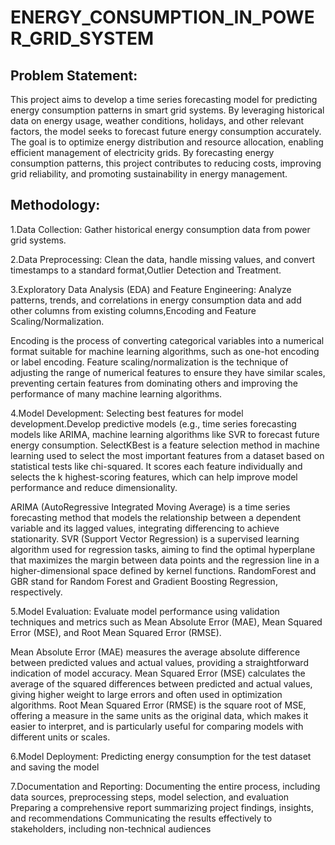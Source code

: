 # ENERGY_CONSUMPTION_IN_POWER_GRID_SYSTEM

## Problem Statement:
This project aims to develop a time series forecasting model for predicting energy consumption
patterns in smart grid systems. By leveraging historical data on energy usage, weather
conditions, holidays, and other relevant factors, the model seeks to forecast future energy
consumption accurately. The goal is to optimize energy distribution and resource allocation,
enabling efficient management of electricity grids. By forecasting energy consumption patterns,
this project contributes to reducing costs, improving grid reliability, and promoting sustainability in
energy management.

## Methodology:

1.Data Collection: Gather historical energy consumption data from power grid systems.

2.Data Preprocessing: Clean the data, handle missing values, and convert timestamps to a standard format,Outlier Detection and Treatment.

3.Exploratory Data Analysis (EDA) and Feature Engineering: Analyze patterns, trends, and correlations in energy consumption data and add other columns from existing columns,Encoding and Feature Scaling/Normalization.

Encoding is the process of converting categorical variables into a numerical format suitable for machine learning algorithms, such as one-hot encoding or label encoding. Feature scaling/normalization is the technique of adjusting the range of numerical features to ensure they have similar scales, preventing certain features from dominating others and improving the performance of many machine learning algorithms.

4.Model Development: Selecting best features for model development.Develop predictive models (e.g., time series forecasting models like ARIMA, machine learning algorithms like SVR to forecast future energy consumption.
SelectKBest is a feature selection method in machine learning used to select the most important features from a dataset based on statistical tests like chi-squared. It scores each feature individually and selects the k highest-scoring features, which can help improve model performance and reduce dimensionality.

ARIMA (AutoRegressive Integrated Moving Average) is a time series forecasting method that models the relationship between a dependent variable and its lagged values, integrating differencing to achieve stationarity.
SVR (Support Vector Regression) is a supervised learning algorithm used for regression tasks, aiming to find the optimal hyperplane that maximizes the margin between data points and the regression line in a higher-dimensional space defined by kernel functions. RandomForest and GBR stand for Random Forest and Gradient Boosting Regression, respectively.


5.Model Evaluation: Evaluate model performance using validation techniques and metrics such as Mean Absolute Error (MAE), Mean Squared Error (MSE), and Root Mean Squared Error (RMSE).

 Mean Absolute Error (MAE) measures the average absolute difference between predicted values and actual values, providing a straightforward indication of model accuracy. Mean Squared Error (MSE) calculates the average of the squared differences between predicted and actual values, giving higher weight to large errors and often used in optimization algorithms. Root Mean Squared Error (RMSE) is the square root of MSE, offering a measure in the same units as the original data, which makes it easier to interpret, and is particularly useful for comparing models with different units or scales.
      

6.Model Deployment: Predicting energy consumption for the test dataset and saving the model

7.Documentation and Reporting: Documenting the entire process, including data sources, preprocessing steps, model selection, and evaluation Preparing a comprehensive report summarizing project findings, insights, and recommendations Communicating the results effectively to stakeholders, including non-technical audiences
